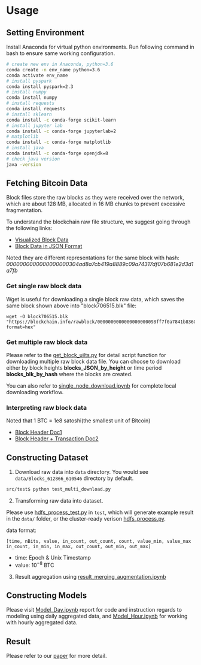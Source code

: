 # Usage

## Setting Environment

Install Anaconda for virtual python environments. 
Run following command in bash to ensure same working configuration.
```bash
# create new env in Anaconda, python=3.6
conda create -n env_name python=3.6
conda activate env_name
# install pyspark
conda install pyspark=2.3
# install numpy
conda install numpy
# install requests
conda install requests
# install sklearn
conda install -c conda-forge scikit-learn
# install jupyter lab
conda install -c conda-forge jupyterlab=2
# matplotlib
conda install -c conda-forge matplotlib
# install java
conda install -c conda-forge openjdk=8
# check java version
java -version
```

## Fetching Bitcoin Data

Block files store the raw blocks as they were received over the network, which 
are about 128 MB, allocated in 16 MB chunks to prevent excessive fragmentation.

To understand the blockchain raw file structure, we suggest going through the following links:

* [Visualized Block Data](https://www.blockchain.com/btc/block/0000000000000000000304ad8a7cb419a8889c09a74317df07b681e2d3d1a7fb)
* [Block Data in JSON Format](https://blockchain.info/rawblock/0000000000000000000304ad8a7cb419a8889c09a74317df07b681e2d3d1a7fb)

Noted they are different representations for the same block with hash: <em>0000000000000000000304ad8a7cb419a8889c09a74317df07b681e2d3d1a7fb</em>

### Get single raw block data


Wget is useful for downloading a single block raw data, which saves the same block shown 
above into "block706515.blk" file:

```
wget -O block706515.blk "https://blockchain.info/rawblock/0000000000000000000098ff7f0a7841b836064a4e46617e24f51164e626e043?format=hex"
```

### Get multiple raw block data

Please refer to the [get_block_uilts.py](https://git.uwaterloo.ca/c367yang/cs651_final/-/blob/master/src/get_block_uilts.py) for 
detail script function for downloading multiple raw block data file. You can choose to download
either by block heights **blocks_JSON_by_height** or time period **blocks_blk_by_hash** where the blocks are created.

You can also refer to [single_node_download.ipynb](https://git.uwaterloo.ca/c367yang/cs651_final/-/blob/master/src/single_node_download.ipynb) for 
complete local downloading workflow.

### Interpreting raw block data

Noted that 1 BTC = 1e8 satoshi(the smallest unit of Bitcoin)

* [Block Header Doc1](https://developer.bitcoin.org/reference/block_chain.html)
* [Block Header + Transaction Doc2](https://en.bitcoin.it/wiki/Protocol_documentation#tx)

## Constructing Dataset

1. Download raw data into `data` directory. You would see `data/Blocks_612866_610546` directory by default.

```bash
src/test$ python test_multi_download.py
```

2. Transforming raw data into dataset.

Please use [hdfs_process_test.py](https://git.uwaterloo.ca/c367yang/cs651_final/-/blob/master/src/test/hdfs_process_test.py) in `test`, which will generate example result in the `data/` folder, or the cluster-ready verison [hdfs_process.py](https://git.uwaterloo.ca/c367yang/cs651_final/-/blob/master/src/hdfs_process.py).

data format:

 `[time, nBits, value, in_count, out_count, count, value_min, value_max in_count, in_min, in_max, out_count, out_min, out_max]`

* time: Epoch & Unix Timestamp
* value: $10^{-8}$ BTC

3. Result aggregation using [result_merging_augmentation.ipynb](https://git.uwaterloo.ca/c367yang/cs651_final/-/blob/master/src/result_merging_augmentation.ipynb)


## Constructing Models

Please visit [Model_Day.ipynb](https://git.uwaterloo.ca/c367yang/cs651_final/-/blob/master/src/model_day.ipynb) report for code and instruction regards to modeling using daily aggregated data, and [Model_Hour.ipynb](https://git.uwaterloo.ca/c367yang/cs651_final/-/blob/master/src/model_hour.ipynb) for working with hourly aggregated data.

## Result

Please refer to our [paper](https://git.uwaterloo.ca/c367yang/cs651_final/-/blob/master/doc/CS651_Final_Report.pdf) for more detail.


